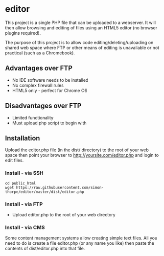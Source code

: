 editor
======

This project is a single PHP file that can be uploaded to a webserver. It will then allow browsing and editing of files using an HTML5 editor (no browser plugins required).

The purpose of this project is to allow code editing/deleting/uploading on shared web space where FTP or other means of editing is unavailable or not practical (such as a Chromebook).

## Advantages over FTP
* No IDE software needs to be installed
* No complex firewall rules
* HTML5 only - perfect for Chrome OS

## Disadvantages over FTP
* Limited functionality
* Must upload php script to begin with

## Installation
Upload the editor.php file (in the dist/ directory) to the root of your web space then point your browser to http://yoursite.com/editor.php and login to edit files.

### Install - via SSH
```
cd public_html
wget https://raw.githubusercontent.com/simon-thorpe/editor/master/dist/editor.php
```

### Install - via FTP
* Upload editor.php to the root of your web directory

### Install - via CMS
Some content management systems allow creating simple text files. All you need to do is create a file editor.php (or any name you like) then paste the contents of dist/editor.php into that file.
